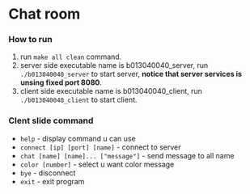 Chat room
==========

### How to run ###
1. run  `make all clean`  command.
2. server side executable name is b013040040_server, run  `./b013040040_server` to start server, **notice that server services is unsing fixed port 8080**.
3. client side executable name is b013040040_client, run  `./b013040040_client` to start client.

### Clent slide command ###
* `help`                           - display command u can use
* `connect [ip] [port] [name]`     - connect to server
* `chat [name] [name]... ["message"]` - send message to all name
* `color [number]`                 - select u want color message
* `bye`                            - disconnect
* `exit`                           - exit program
